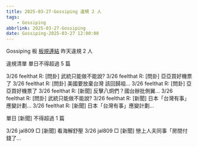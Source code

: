 ```yaml
---
title: 2025-03-27-Gossiping 違規 2 人
tags:
    - Gossiping
abbrlink: 2025-03-27-Gossiping
date: Gossiping-2025-03-27 12:00:00
---
```

Gossiping 板 [板規連結](https://www.ptt.cc/bbs/Gossiping/M.1637425085.A.07D.html)
昨天違規 2 人
<!-- more -->

違規清單
單日不得超過 5 篇

3/26 feelthat R: [問卦] 武統只能做不能說?
3/26 feelthat R: [問卦] 亞亞買好機票了
3/26 feelthat R: [問卦] 美國要放棄台灣 該回歸祖…
3/26 feelthat R: [問卦] 亞亞買好機票了
3/26 feelthat R: [新聞] 反擊八炯們？國台辦批側翼…
3/26 feelthat R: [問卦] 武統只能做不能說?
3/26 feelthat R: [新聞] 日本「台灣有事」應變計劃…
3/26 feelthat R: [新聞] 日本「台灣有事」應變計劃…

單日 [新聞] 不得超過 1 篇

3/26 jal809 □ [新聞] 看海解舒壓
3/26 jal809 □ [新聞] 戀上人夫同事「房間付錢了…